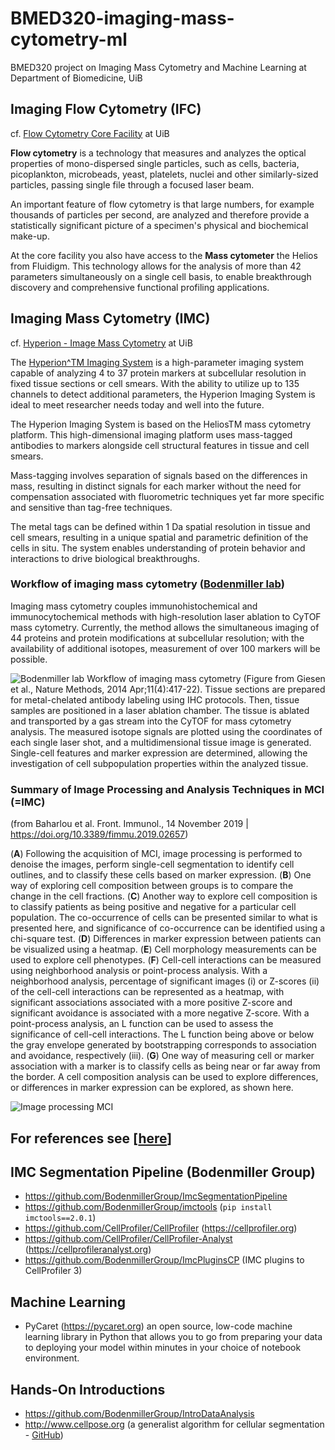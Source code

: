 # BMED320-imaging-mass-cytometry-ml
BMED320 project on Imaging Mass Cytometry and Machine Learning at Department of Biomedicine, UiB



## Imaging Flow Cytometry (IFC)

cf. [Flow Cytometry Core Facility](https://www.uib.no/en/clin2/flow) at UiB

**Flow cytometry** is a technology that measures and analyzes the optical properties of mono-dispersed single particles, such as cells, bacteria, picoplankton, microbeads, yeast, platelets, nuclei and other similarly-sized particles, passing single file through a focused laser beam.

An important feature of flow cytometry is that large numbers, for example thousands of particles per second, are analyzed and therefore provide a statistically significant picture of a specimen's physical and biochemical make-up.

At the core facility you also have access to the **Mass cytometer** the Helios from Fluidigm. This technology allows for the analysis of more than 42 parameters simultaneously on a single cell basis, to enable breakthrough discovery and comprehensive functional profiling applications.


## Imaging Mass Cytometry (IMC)

cf. [Hyperion - Image Mass Cytometry](https://www.uib.no/en/clin2/flow/120463/hyperion-image-mass-cytometry) at UiB

The [Hyperion^TM Imaging System](https://www.fluidigm.com/products/hyperion-imaging-system) is a high-parameter imaging system capable of analyzing 4 to 37 protein markers at subcellular resolution in fixed tissue sections or cell smears. With the ability to utilize up to 135 channels to detect additional parameters, the Hyperion Imaging System is ideal to meet researcher needs today and well into the future.

The Hyperion Imaging System is based on the HeliosTM mass cytometry platform. This high-dimensional imaging platform uses mass-tagged antibodies to markers alongside cell structural features in tissue and cell smears.

Mass-tagging involves separation of signals based on the differences in mass, resulting in distinct signals for each marker without the need for compensation associated with fluorometric techniques yet far more specific and sensitive than tag-free techniques.

The metal tags can be defined within 1 Da spatial resolution in tissue and cell smears, resulting in a unique spatial and parametric definition of the cells in situ. The system enables understanding of protein behavior and interactions to drive biological breakthroughs.

### Workflow of imaging mass cytometry ([Bodenmiller lab](http://www.bodenmillerlab.com/research-2/imaging-mass-cytometry))
Imaging mass cytometry couples immunohistochemical and immunocytochemical methods with high-resolution laser ablation to CyTOF mass cytometry. Currently, the method allows the simultaneous imaging of 44 proteins and protein modifications at subcellular resolution; with the availability of additional isotopes, measurement of over 100 markers will be possible.

![Bodenmiller lab](http://www.bodenmillerlab.org/wp-content/uploads/2014/09/NMETH-A19779B_GiesenEtAl_CyTOF_Imaging_Figure1.jpg)
Workflow of imaging mass cytometry (Figure from Giesen et al., Nature Methods, 2014 Apr;11(4):417-22). Tissue sections are prepared for metal-chelated antibody labeling using IHC protocols. Then, tissue samples are positioned in a laser ablation chamber. The tissue is ablated and transported by a gas stream into the CyTOF for mass cytometry analysis. The measured isotope signals are plotted using the coordinates of each single laser shot, and a multidimensional tissue image is generated. Single-cell features and marker expression are determined, allowing the investigation of cell subpopulation properties within the analyzed tissue.

### Summary of Image Processing and Analysis Techniques in MCI (=IMC)
(from Baharlou et al. Front. Immunol., 14 November 2019 | https://doi.org/10.3389/fimmu.2019.02657)

(**A**) Following the acquisition of MCI, image processing is performed to denoise the images, perform single-cell segmentation to identify cell outlines, and to classify these cells based on marker expression. (**B**) One way of exploring cell composition between groups is to compare the change in the cell fractions. (**C**) Another way to explore cell composition is to classify patients as being positive and negative for a particular cell population. The co-occurrence of cells can be presented similar to what is presented here, and significance of co-occurrence can be identified using a chi-square test. (**D**) Differences in marker expression between patients can be visualized using a heatmap. (**E**) Cell morphology measurements can be used to explore cell phenotypes. (**F**) Cell-cell interactions can be measured using neighborhood analysis or point-process analysis. With a neighborhood analysis, percentage of significant images (i) or Z-scores (ii) of the cell-cell interactions can be represented as a heatmap, with significant associations associated with a more positive Z-score and significant avoidance is associated with a more negative Z-score. With a point-process analysis, an L function can be used to assess the significance of cell-cell interactions. The L function being above or below the gray envelope generated by bootstrapping corresponds to association and avoidance, respectively (iii). (**G**) One way of measuring cell or marker association with a marker is to classify cells as being near or far away from the border. A cell composition analysis can be used to explore differences, or differences in marker expression can be explored, as shown here.

![Image processing MCI](https://www.frontiersin.org/files/Articles/469030/fimmu-10-02657-HTML/image_m/fimmu-10-02657-g003.jpg)


## For references see [[here](refs)]

## IMC Segmentation Pipeline (Bodenmiller Group)

- https://github.com/BodenmillerGroup/ImcSegmentationPipeline
- https://github.com/BodenmillerGroup/imctools  (`pip install imctools==2.0.1`)
- https://github.com/CellProfiler/CellProfiler  (https://cellprofiler.org)
- https://github.com/CellProfiler/CellProfiler-Analyst (https://cellprofileranalyst.org)
- https://github.com/BodenmillerGroup/ImcPluginsCP (IMC plugins to CellProfiler 3)


## Machine Learning

- PyCaret (https://pycaret.org) an open source, low-code machine learning library in Python that allows you to go from preparing your data to deploying your model within minutes in your choice of notebook environment.

## Hands-On Introductions

- https://github.com/BodenmillerGroup/IntroDataAnalysis
- http://www.cellpose.org (a generalist algorithm for cellular segmentation - [GitHub](https://github.com/MouseLand/cellpose))
